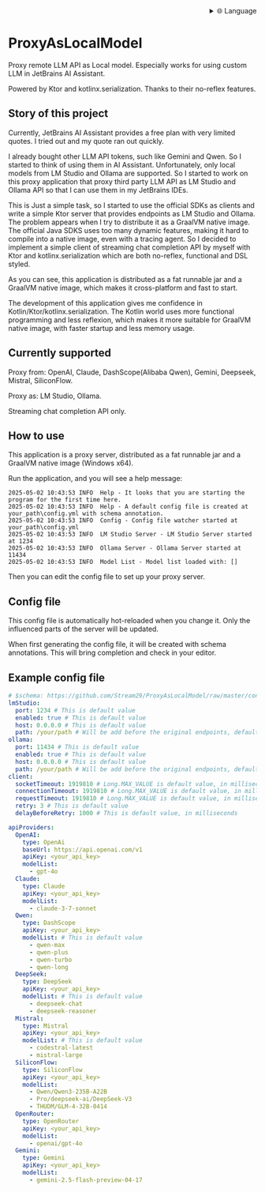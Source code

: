 
<div align="right">
  <details>
    <summary >🌐 Language</summary>
    <div>
      <div align="right">
        <p><a href="https://openaitx.github.io/view.html?user=Stream29&project=ProxyAsLocalModel&lang=en">English</a></p>
        <p><a href="https://openaitx.github.io/view.html?user=Stream29&project=ProxyAsLocalModel&lang=zh-CN">简体中文</a></p>
        <p><a href="https://openaitx.github.io/view.html?user=Stream29&project=ProxyAsLocalModel&lang=zh-TW">繁體中文</a></p>
        <p><a href="https://openaitx.github.io/view.html?user=Stream29&project=ProxyAsLocalModel&lang=ja">日本語</a></p>
        <p><a href="https://openaitx.github.io/view.html?user=Stream29&project=ProxyAsLocalModel&lang=ko">한국어</a></p>
        <p><a href="https://openaitx.github.io/view.html?user=Stream29&project=ProxyAsLocalModel&lang=hi">हिन्दी</a></p>
        <p><a href="https://openaitx.github.io/view.html?user=Stream29&project=ProxyAsLocalModel&lang=th">ไทย</a></p>
        <p><a href="https://openaitx.github.io/view.html?user=Stream29&project=ProxyAsLocalModel&lang=fr">Français</a></p>
        <p><a href="https://openaitx.github.io/view.html?user=Stream29&project=ProxyAsLocalModel&lang=de">Deutsch</a></p>
        <p><a href="https://openaitx.github.io/view.html?user=Stream29&project=ProxyAsLocalModel&lang=es">Español</a></p>
        <p><a href="https://openaitx.github.io/view.html?user=Stream29&project=ProxyAsLocalModel&lang=it">Itapano</a></p>
        <p><a href="https://openaitx.github.io/view.html?user=Stream29&project=ProxyAsLocalModel&lang=ru">Русский</a></p>
        <p><a href="https://openaitx.github.io/view.html?user=Stream29&project=ProxyAsLocalModel&lang=pt">Português</a></p>
        <p><a href="https://openaitx.github.io/view.html?user=Stream29&project=ProxyAsLocalModel&lang=nl">Nederlands</a></p>
        <p><a href="https://openaitx.github.io/view.html?user=Stream29&project=ProxyAsLocalModel&lang=pl">Polski</a></p>
        <p><a href="https://openaitx.github.io/view.html?user=Stream29&project=ProxyAsLocalModel&lang=ar">العربية</a></p>
        <p><a href="https://openaitx.github.io/view.html?user=Stream29&project=ProxyAsLocalModel&lang=fa">فارسی</a></p>
        <p><a href="https://openaitx.github.io/view.html?user=Stream29&project=ProxyAsLocalModel&lang=tr">Türkçe</a></p>
        <p><a href="https://openaitx.github.io/view.html?user=Stream29&project=ProxyAsLocalModel&lang=vi">Tiếng Việt</a></p>
        <p><a href="https://openaitx.github.io/view.html?user=Stream29&project=ProxyAsLocalModel&lang=id">Bahasa Indonesia</a></p>
      </div>
    </div>
  </details>
</div>

# ProxyAsLocalModel

Proxy remote LLM API as Local model. Especially works for using custom LLM in JetBrains AI Assistant.

Powered by Ktor and kotlinx.serialization. Thanks to their no-reflex features.

## Story of this project

Currently, JetBrains AI Assistant provides a free plan with very limited quotes. I tried out and my quote ran out quickly.

I already bought other LLM API tokens, such like Gemini and Qwen. So I started to think of using them in AI Assistant. Unfortunately, only local models from LM Studio and Ollama are supported. So I started to work on this proxy application that proxy third party LLM API as LM Studio and Ollama API so that I can use them in my JetBrains IDEs.

This is Just a simple task, so I started to use the official SDKs as clients and write a simple Ktor server that provides endpoints as LM Studio and Ollama. The problem appears when I try to distribute it as a GraalVM native image. The official Java SDKS uses too many dynamic features, making it hard to compile into a native image, even with a tracing agent. So I decided to implement a simple client of streaming chat completion API by myself with Ktor and kotlinx.serialization which are both no-reflex, functional and DSL styled.

As you can see, this application is distributed as a fat runnable jar and a GraalVM native image, which makes it cross-platform and fast to start.

The development of this application gives me confidence in Kotlin/Ktor/kotlinx.serialization. The Kotlin world uses more functional programming and less reflexion, which makes it more suitable for GraalVM native image, with faster startup and less memory usage.

## Currently supported

Proxy from: OpenAI, Claude, DashScope(Alibaba Qwen), Gemini, Deepseek, Mistral, SiliconFlow.

Proxy as: LM Studio, Ollama.

Streaming chat completion API only.

## How to use

This application is a proxy server, distributed as a fat runnable jar and a GraalVM native image (Windows x64).

Run the application, and you will see a help message:

```
2025-05-02 10:43:53 INFO  Help - It looks that you are starting the program for the first time here.
2025-05-02 10:43:53 INFO  Help - A default config file is created at your_path\config.yml with schema annotation.
2025-05-02 10:43:53 INFO  Config - Config file watcher started at your_path\config.yml
2025-05-02 10:43:53 INFO  LM Studio Server - LM Studio Server started at 1234
2025-05-02 10:43:53 INFO  Ollama Server - Ollama Server started at 11434
2025-05-02 10:43:53 INFO  Model List - Model list loaded with: []
```

Then you can edit the config file to set up your proxy server.

## Config file

This config file is automatically hot-reloaded when you change it. Only the influenced parts of the server will be updated.

When first generating the config file, it will be created with schema annotations. This will bring completion and check in your editor.

## Example config file

```yaml
# $schema: https://github.com/Stream29/ProxyAsLocalModel/raw/master/config_v3.schema.json
lmStudio:
  port: 1234 # This is default value
  enabled: true # This is default value
  host: 0.0.0.0 # This is default value
  path: /your/path # Will be add before the original endpoints, default value is empty
ollama:
  port: 11434 # This is default value
  enabled: true # This is default value
  host: 0.0.0.0 # This is default value
  path: /your/path # Will be add before the original endpoints, default value is empty
client:
  socketTimeout: 1919810 # Long.MAX_VALUE is default value, in milliseconds
  connectionTimeout: 1919810 # Long.MAX_VALUE is default value, in milliseconds
  requestTimeout: 1919810 # Long.MAX_VALUE is default value, in milliseconds
  retry: 3 # This is default value
  delayBeforeRetry: 1000 # This is default value, in milliseconds

apiProviders:
  OpenAI:
    type: OpenAi
    baseUrl: https://api.openai.com/v1
    apiKey: <your_api_key>
    modelList:
      - gpt-4o
  Claude:
    type: Claude
    apiKey: <your_api_key>
    modelList:
      - claude-3-7-sonnet
  Qwen:
    type: DashScope
    apiKey: <your_api_key>
    modelList: # This is default value
      - qwen-max
      - qwen-plus
      - qwen-turbo
      - qwen-long
  DeepSeek:
    type: DeepSeek
    apiKey: <your_api_key>
    modelList: # This is default value
      - deepseek-chat
      - deepseek-reasoner
  Mistral:
    type: Mistral
    apiKey: <your_api_key>
    modelList: # This is default value
      - codestral-latest
      - mistral-large
  SiliconFlow:
    type: SiliconFlow
    apiKey: <your_api_key>
    modelList:
      - Qwen/Qwen3-235B-A22B
      - Pro/deepseek-ai/DeepSeek-V3
      - THUDM/GLM-4-32B-0414
  OpenRouter:
    type: OpenRouter
    apiKey: <your_api_key>
    modelList:
      - openai/gpt-4o
  Gemini:
    type: Gemini
    apiKey: <your_api_key>
    modelList:
      - gemini-2.5-flash-preview-04-17
```